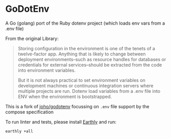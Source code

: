# GoDotEnv

A Go (golang) port of the Ruby dotenv project (which loads env vars from a .env file)

From the original Library:

> Storing configuration in the environment is one of the tenets of a twelve-factor app. Anything that is likely to change between deployment environments–such as resource handles for databases or credentials for external services–should be extracted from the code into environment variables.
>
> But it is not always practical to set environment variables on development machines or continuous integration servers where multiple projects are run. Dotenv load variables from a .env file into ENV when the environment is bootstrapped.

This is a fork of [joho/godotenv](https://github.com/joho/godotenv) focussing on `.env` file support by the compose specification



To run linter and tests, please install [Earthly](https://earthly.dev/get-earthly) and run:
```sh
earthly +all
```
